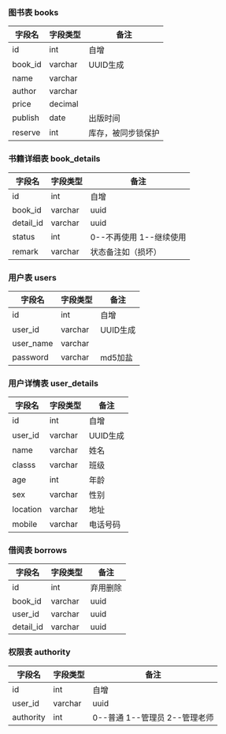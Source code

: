 ### 图书表 books

| 字段名  | 字段类型 | 备注               |
| ------- | -------- | ------------------ |
| id      | int      | 自增               |
| book_id | varchar  | UUID生成           |
| name    | varchar  |                    |
| author  | varchar  |                    |
| price   | decimal  |                    |
| publish | date     | 出版时间           |
| reserve | int      | 库存，被同步锁保护 |

### 书籍详细表 book_details

| 字段名    | 字段类型 | 备注                     |
| --------- | -------- | ------------------------ |
| id        | int      | 自增                     |
| book_id   | varchar  | uuid                     |
| detail_id | varchar  | uuid                     |
| status    | int      | 0--不再使用  1--继续使用 |
| remark    | varchar  | 状态备注如（损坏）       |



### 用户表 users

| 字段名    | 字段类型 | 备注     |
| --------- | -------- | -------- |
| id        | int      | 自增     |
| user_id   | varchar  | UUID生成 |
| user_name | varchar  |          |
| password  | varchar  | md5加盐  |

### 用户详情表 user_details

| 字段名   | 字段类型 | 备注     |
| -------- | -------- | -------- |
| id       | int      | 自增     |
| user_id  | varchar  | UUID生成 |
| name     | varchar  | 姓名     |
| classs   | varchar  | 班级     |
| age      | int      | 年龄     |
| sex      | varchar  | 性别     |
| location | varchar  | 地址     |
| mobile   | varchar  | 电话号码 |

### 借阅表 borrows

| 字段名    | 字段类型 | 备注     |
| --------- | -------- | -------- |
| id        | int      | 弃用删除 |
| book_id   | varchar  | uuid     |
| user_id   | varchar  | uuid     |
| detail_id | varchar  | uuid     |



### 权限表 authority

| 字段名    | 字段类型 | 备注                          |
| --------- | -------- | ----------------------------- |
| id        | int      | 自增                          |
| user_id   | varchar  | uuid                          |
| authority | int      | 0--普通 1--管理员 2--管理老师 |
